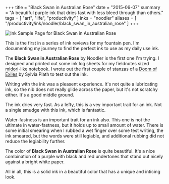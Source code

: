 +++
title = "Black Swan in Australian Rose"
date = "2015-06-07"
summary = "A beautiful purple ink that dries fast with less bleed through than others."
tags = [ "art", "life", "productivity" ]
inks = "noodler"
aliases = [ "/productivity/ink/noodler/black_swan_in_australian_rose" ]
+++

![Ink Sample Page for Black Swan in Australian Rose](/inks/noodler/black_swan_in_australian_rose.jpg)

This is the first in a series of ink reviews for my fountain pen.  I'm documenting my journey to find the perfect ink to use as my daily use ink.

The **Black Swan in Australian Rose** by Noodler is the first one I'm trying.  I designed and printed out some ink log sheets for my fieldnotes sized [midori](http://www.midori-japan.co.jp/tr/english/)-like notebook.  I wrote out the first couple of stanzas of a [Doom of Exiles](http://www.poemhunter.com/poem/doom-of-exiles/) by Sylvia Plath to test out the ink.

Writing with the ink was a pleasent experience.  It's not quite a lubricating ink, so the nib does not really glide across the paper, but it's not scratchy either.  It's a good middle ground.

The ink dries very fast.  As a lefty, this is a vey important trait for an ink.  Not a single smudge with this ink, which is fantastic.

Water-fastness is an important trait for an ink also.  This one is not the ultimate in water-fastness, but it holds up to small amount of water.  There is some initial smearing when I rubbed a wet finger over some test writing, the ink smeared, but the words were still legiable, and additional rubbing did not reduce the legiability further.

The color of **Black Swan in Australian Rose** is quite beautiful. It's a nice combination of a purple with black and red undertones that stand out nicely against a bright white paper.

All in all, this is a solid ink in a beautiful color that has a unique and inticing look. 
